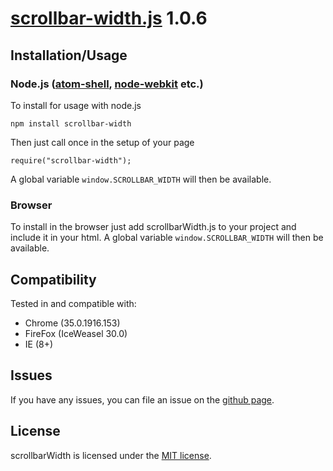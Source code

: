 # [scrollbar-width.js](https://github.com/olmokramer/scrollbar-width.js) 1.0.6

## <a name="installation-usage"></a>Installation/Usage

### Node.js ([atom-shell](https://github.com/atom/atom-shell), [node-webkit](https://github.com/rogerwang/node-webkit) etc.)

To install for usage with node.js

    npm install scrollbar-width

Then just call once in the setup of your page

    require("scrollbar-width");

A global variable `window.SCROLLBAR_WIDTH` will then be available.

### Browser

To install in the browser just add scrollbarWidth.js to your project and include it in your html.
A global variable `window.SCROLLBAR_WIDTH` will then be available.

## <a name="compatibility"></a>Compatibility

Tested in and compatible with:
- Chrome (35.0.1916.153)
- FireFox (IceWeasel 30.0)
- IE (8+)

## <a name="issues"></a>Issues

If you have any issues, you can file an issue on the
[github page](https://github.com/olmokramer/scrollbar-width.js/issues).

## <a name="license"></a>License

scrollbarWidth is licensed under the [MIT license](LICENSE).
